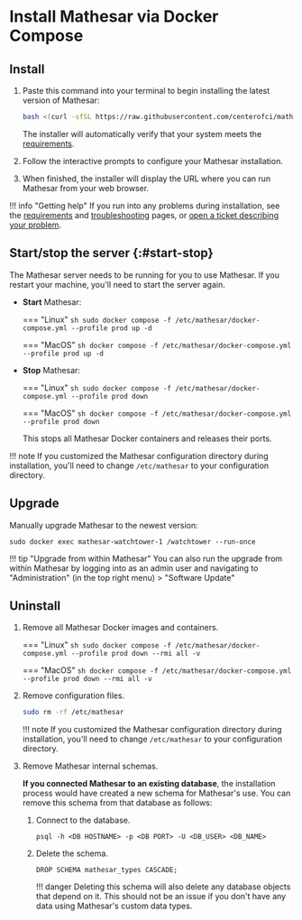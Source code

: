 # Install Mathesar via Docker Compose

## Install

1. Paste this command into your terminal to begin installing the latest version of Mathesar:

    ```sh
    bash <(curl -sfSL https://raw.githubusercontent.com/centerofci/mathesar/0.1.0/install.sh)
    ```

    The installer will automatically verify that your system meets the [requirements](./requirements.md).

1. Follow the interactive prompts to configure your Mathesar installation.

1. When finished, the installer will display the URL where you can run Mathesar from your web browser.

!!! info "Getting help"
    If you run into any problems during installation, see the [requirements](./requirements.md) and [troubleshooting](./troubleshooting.md) pages, or [open a ticket describing your problem](https://github.com/centerofci/mathesar/issues/new/choose).

## Start/stop the server {:#start-stop}

The Mathesar server needs to be running for you to use Mathesar. If you restart your machine, you'll need to start the server again.

- **Start** Mathesar:

    === "Linux"
        ```sh
        sudo docker compose -f /etc/mathesar/docker-compose.yml --profile prod up -d
        ```

    === "MacOS"
        ```sh
        docker compose -f /etc/mathesar/docker-compose.yml --profile prod up -d
        ```

- **Stop** Mathesar:

    === "Linux"
        ```sh
        sudo docker compose -f /etc/mathesar/docker-compose.yml --profile prod down
        ```

    === "MacOS"
        ```sh
        docker compose -f /etc/mathesar/docker-compose.yml --profile prod down
        ```

    This stops all Mathesar Docker containers and releases their ports.

!!! note
    If you customized the Mathesar configuration directory during installation, you'll need to change `/etc/mathesar` to your configuration directory.

## Upgrade

Manually upgrade Mathesar to the newest version:

```
sudo docker exec mathesar-watchtower-1 /watchtower --run-once
```

!!! tip "Upgrade from within Mathesar"
    You can also run the upgrade from within Mathesar by logging into as an admin user and navigating to "Administration" (in the top right menu) > "Software Update"

## Uninstall

1. Remove all Mathesar Docker images and containers.

    === "Linux"
        ```sh
        sudo docker compose -f /etc/mathesar/docker-compose.yml --profile prod down --rmi all -v
        ```

    === "MacOS"
        ```sh
        docker compose -f /etc/mathesar/docker-compose.yml --profile prod down --rmi all -v
        ```

1. Remove configuration files.

    ```sh
    sudo rm -rf /etc/mathesar
    ```

    !!! note
        If you customized the Mathesar configuration directory during installation, you'll need to change `/etc/mathesar` to your configuration directory.

1. Remove Mathesar internal schemas.

    **If you connected Mathesar to an existing database**, the installation process would have created a new schema for Mathesar's use. You can remove this schema from that database as follows:

    1. Connect to the database.

        ```
        psql -h <DB HOSTNAME> -p <DB PORT> -U <DB_USER> <DB_NAME>
        ```

    2. Delete the schema.

        ```postgresql
        DROP SCHEMA mathesar_types CASCADE;
        ```

        !!! danger 
            Deleting this schema will also delete any database objects that depend on it. This should not be an issue if you don't have any data using Mathesar's custom data types.
